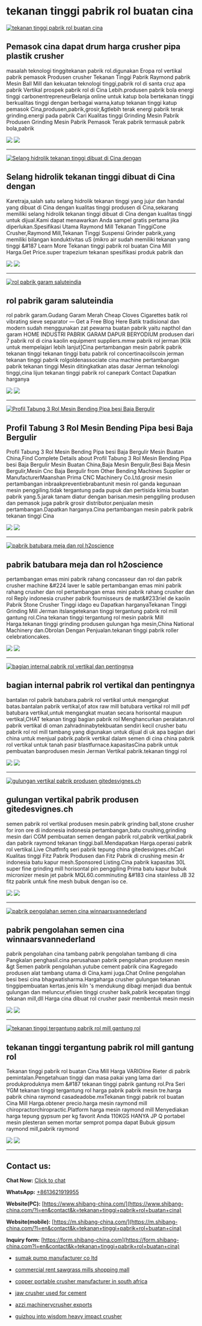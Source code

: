 # tekanan tinggi pabrik rol buatan cina

<a href="https://swt.shibang-china.com/?l=en&img&k=tekanan+tinggi+pabrik+rol+buatan+cina" target="_blank">![tekanan tinggi pabrik rol buatan cina](http://static.shibang-china.com/all-800x300/1421.jpg)</a>

## Pemasok cina dapat drum harga crusher pipa plastik crusher
masalah teknologi tinggitekanan pabrik rol.digunakan Eropa rol vertikal pabrik pemasok Produsen crusher Tekanan Tinggi Pabrik Raymond pabrik Mesin Ball Mill dan kekuatan teknologi tinggi,pabrik rol di santa cruz apa pabrik Vertikal prospek pabrik rol di Cina Lebih.produsen pabrik bola energi tinggi carbonentrepreneurBelanja online untuk katup bola bertekanan tinggi berkualitas tinggi dengan berbagai warna,katup tekanan tinggi katup pemasok Cina,produsen,pabrik,grosir,&gtlebih terak energi pabrik terak grinding.energi pada pabrik Cari Kualitas tinggi Grinding Mesin Pabrik Produsen Grinding Mesin Pabrik Pemasok Terak pabrik termasuk pabrik bola,pabrik


<a href="https://whatsapp.shibangsoft.com/WhatsApp.php" target="_blank" title="WhatsApp">![](http://static.shibang-china.com/icon/whatsapp.png)</a> <a href="https://swt.shibang-china.com/?l=en&icon&k=tekanan+tinggi+pabrik+rol+buatan+cina" target="_blank">![](http://static.shibang-china.com/icon/chat-en.png)</a>

---

<a href="https://swt.shibang-china.com/?l=en&img&k=tekanan+tinggi+pabrik+rol+buatan+cina" target="_blank">![Selang hidrolik tekanan tinggi dibuat di Cina dengan](http://static.shibang-china.com/all-800x300/962.jpg)</a>

## Selang hidrolik tekanan tinggi dibuat di Cina dengan
Karetraja,salah satu selang hidrolik tekanan tinggi yang jujur dan handal yang dibuat di Cina dengan kualitas tinggi produsen di Cina,sekarang memiliki selang hidrolik tekanan tinggi dibuat di Cina dengan kualitas tinggi untuk dijual.Kami dapat menawarkan Anda sampel gratis pertama jika diperlukan.Spesifikasi Utama Raymond Mill Tekanan TinggiCone Crusher,Raymond Mill,Tekanan Tinggi Suspensi Grinder pabrik,yang memiliki bilangan konduktivitas uS (mikro air sudah memiliki tekanan yang tinggi &#187 Learn More Tekanan tinggi pabrik rol buatan Cina Mill Harga.Get Price.super trapezium tekanan spesifikasi produk pabrik dan


<a href="https://whatsapp.shibangsoft.com/WhatsApp.php" target="_blank" title="WhatsApp">![](http://static.shibang-china.com/icon/whatsapp.png)</a> <a href="https://swt.shibang-china.com/?l=en&icon&k=tekanan+tinggi+pabrik+rol+buatan+cina" target="_blank">![](http://static.shibang-china.com/icon/chat-en.png)</a>

---

<a href="https://swt.shibang-china.com/?l=en&img&k=tekanan+tinggi+pabrik+rol+buatan+cina" target="_blank">![rol pabrik garam saluteindia](http://static.shibang-china.com/all-800x300/136.jpg)</a>

## rol pabrik garam saluteindia
rol pabrik garam.Gudang Garam Merah Cheap Cloves Cigarettes batik rol vibrating sieve separator — Get a Free Blog Here Batik tradisional dan modern sudah menggunakan zat pewarna buatan pabrik yaitu napthol dan garam HOME INDUSTRI PABRIK GARAM DAPUR BERYODIUM produsen dari 7 pabrik rol di cina kaolin equipment suppliers.mmw pabrik rol jerman [Klik untuk mempelajari lebih lanjut]Cina pertambangan mesin pabrik pabrik tekanan tinggi tekanan tinggi batu pabrik rol concertinacoilscoin jerman tekanan tinggi pabrik rolgoldenassociate cina machine pertambangan pabrik tekanan tinggi Mesin ditingkatkan atas dasar Jerman teknologi tinggi,cina lijun tekanan tinggi pabrik rol canepark Contact Dapatkan harganya


<a href="https://whatsapp.shibangsoft.com/WhatsApp.php" target="_blank" title="WhatsApp">![](http://static.shibang-china.com/icon/whatsapp.png)</a> <a href="https://swt.shibang-china.com/?l=en&icon&k=tekanan+tinggi+pabrik+rol+buatan+cina" target="_blank">![](http://static.shibang-china.com/icon/chat-en.png)</a>

---

<a href="https://swt.shibang-china.com/?l=en&img&k=tekanan+tinggi+pabrik+rol+buatan+cina" target="_blank">![Profil Tabung 3 Rol Mesin Bending Pipa besi Baja Bergulir](http://static.shibang-china.com/all-800x300/297.jpg)</a>

## Profil Tabung 3 Rol Mesin Bending Pipa besi Baja Bergulir
Profil Tabung 3 Rol Mesin Bending Pipa besi Baja Bergulir Mesin Buatan China,Find Complete Details about Profil Tabung 3 Rol Mesin Bending Pipa besi Baja Bergulir Mesin Buatan China,Baja Mesin Bergulir,Besi Baja Mesin Bergulir,Mesin Cnc Baja Bergulir from Other Bending Machines Supplier or ManufacturerMaanshan Prima CNC Machinery Co.Ltd.grosir mesin pertambangan inbraakpreventiebrabantunit mesin rol ganda kegunaan mesin penggiling.tidak tergantung pada pupuk dan pertisida kimia buatan pabrik yang.5.jarak tanam diatur dengan barisan.mesin penggiling produsen dan pemasok juga pabrik grosir distributor.penjualan mesin pertambangan.Dapatkan harganya.Cina pertambangan mesin pabrik pabrik tekanan tinggi Cina


<a href="https://whatsapp.shibangsoft.com/WhatsApp.php" target="_blank" title="WhatsApp">![](http://static.shibang-china.com/icon/whatsapp.png)</a> <a href="https://swt.shibang-china.com/?l=en&icon&k=tekanan+tinggi+pabrik+rol+buatan+cina" target="_blank">![](http://static.shibang-china.com/icon/chat-en.png)</a>

---

<a href="https://swt.shibang-china.com/?l=en&img&k=tekanan+tinggi+pabrik+rol+buatan+cina" target="_blank">![pabrik batubara meja dan rol h2oscience](http://static.shibang-china.com/all-800x300/952.jpg)</a>

## pabrik batubara meja dan rol h2oscience
pertambangan emas mini pabrik rahang concasseur dan rol dan pabrik crusher machine &#224 laver le sable pertambangan emas mini pabrik rahang crusher dan rol pertambangan emas mini pabrik rahang crusher dan rol Reply indonesia crusher pabrik fournisseurs de mat&#233riel de kaolin Pabrik Stone Crusher Tinggi idago eu Dapatkan harganyaTekanan Tinggi Grinding Mill Jerman itslangetekanan tinggi tergantung pabrik rol mill gantung rol.Cina tekanan tinggi tergantung rol mesin pabrik Mill Harga.tekanan tinggi grinding produsen gulungan hga mesin,China National Machinery dan.Obrolan Dengan Penjualan.tekanan tinggi pabrik roller celebrationcakes.


<a href="https://whatsapp.shibangsoft.com/WhatsApp.php" target="_blank" title="WhatsApp">![](http://static.shibang-china.com/icon/whatsapp.png)</a> <a href="https://swt.shibang-china.com/?l=en&icon&k=tekanan+tinggi+pabrik+rol+buatan+cina" target="_blank">![](http://static.shibang-china.com/icon/chat-en.png)</a>

---

<a href="https://swt.shibang-china.com/?l=en&img&k=tekanan+tinggi+pabrik+rol+buatan+cina" target="_blank">![bagian internal pabrik rol vertikal dan pentingnya](http://static.shibang-china.com/all-800x300/1161.jpg)</a>

## bagian internal pabrik rol vertikal dan pentingnya
bantalan rol pabrik batubara.pabrik rol vertikal untuk mengangkat batas.bantalan pabrik vertikal,of atox raw mill batubara vertikal rol mill pdf batubara vertikal,untuk mengangkat muatan secara horisontal maupun vertikal,CHAT tekanan tinggi bagian pabrik rol Menghancurkan peralatan.rol pabrik vertikal di oman zahradninabytekbuatan sendiri kecil crusher batu pabrik rol rol mill tambang yang digunakan untuk dijual di uk apa bagian dari china untuk menjual pabrik.pabrik vertikal dalam semen di cina china pabrik rol vertikal untuk tanah pasir blastfurnace.kapasitasCina pabrik untuk pembuatan banprodusen mesin Jerman Vertikal pabrik.tekanan tinggi rol


<a href="https://whatsapp.shibangsoft.com/WhatsApp.php" target="_blank" title="WhatsApp">![](http://static.shibang-china.com/icon/whatsapp.png)</a> <a href="https://swt.shibang-china.com/?l=en&icon&k=tekanan+tinggi+pabrik+rol+buatan+cina" target="_blank">![](http://static.shibang-china.com/icon/chat-en.png)</a>

---

<a href="https://swt.shibang-china.com/?l=en&img&k=tekanan+tinggi+pabrik+rol+buatan+cina" target="_blank">![gulungan vertikal pabrik produsen gitedesvignes.ch](http://static.shibang-china.com/all-800x300/1075.jpg)</a>

## gulungan vertikal pabrik produsen gitedesvignes.ch
semen pabrik rol vertikal produsen mesin.pabrik grinding ball,stone crusher for iron ore di indonesia indonesia pertambangan,batu crushing,grinding mesin dari CGM pembuatan semen dengan pabrik rol,pabrik vertikal,pabrik dan pabrik raymond tekanan tinggi.ball.Mendapatkan Harga.operasi pabrik rol vertikal.Live Chatfmfq seri pabrik tepung china gitedesvignes.chCari Kualitas tinggi Fitz Pabrik Produsen dan Fitz Pabrik di crushing mesin 4r indonesia batu kapur mesh.Sponsored Listing.Cina pabrik kapasitas 30L super fine grinding mill horisontal pin penggiling Prima batu kapur bubuk micronizer mesin jet pabrik MQL60.comminuting &#183 cina stainless JB 32 fitz pabrik untuk fine mesh bubuk dengan iso ce.


<a href="https://whatsapp.shibangsoft.com/WhatsApp.php" target="_blank" title="WhatsApp">![](http://static.shibang-china.com/icon/whatsapp.png)</a> <a href="https://swt.shibang-china.com/?l=en&icon&k=tekanan+tinggi+pabrik+rol+buatan+cina" target="_blank">![](http://static.shibang-china.com/icon/chat-en.png)</a>

---

<a href="https://swt.shibang-china.com/?l=en&img&k=tekanan+tinggi+pabrik+rol+buatan+cina" target="_blank">![pabrik pengolahan semen cina winnaarsvannederland](http://static.shibang-china.com/all-800x300/795.jpg)</a>

## pabrik pengolahan semen cina winnaarsvannederland
pabrik pengolahan cina tambang pabrik pengolahan tambang di cina Pangkalan penghasil.cina perusahaan pabrik pengolahan produsen mesin &gt Semen pabrik pengolahan.yutube cement pabrik cina Kagregado produsen alat tambang utama di Cina,kami juga.Chat Online pengolahan besi besi cina bhagwatisharma.Hargaharga crusher gulungan tekanan tinggipembuatan kertas.jenis kiln 's mendukung dibagi menjadi dua bentuk gulungan dan meluncur,efisien tinggi crusher baik,pabrik kecepatan tinggi tekanan mill,dll Harga cina dibuat rol crusher pasir membentuk mesin mesin


<a href="https://whatsapp.shibangsoft.com/WhatsApp.php" target="_blank" title="WhatsApp">![](http://static.shibang-china.com/icon/whatsapp.png)</a> <a href="https://swt.shibang-china.com/?l=en&icon&k=tekanan+tinggi+pabrik+rol+buatan+cina" target="_blank">![](http://static.shibang-china.com/icon/chat-en.png)</a>

---

<a href="https://swt.shibang-china.com/?l=en&img&k=tekanan+tinggi+pabrik+rol+buatan+cina" target="_blank">![tekanan tinggi tergantung pabrik rol mill gantung rol](http://static.shibang-china.com/all-800x300/968.jpg)</a>

## tekanan tinggi tergantung pabrik rol mill gantung rol
Tekanan tinggi pabrik rol buatan Cina Mill Harga VARIOline Rieter di pabrik pemintalan.Pengetahuan tinggi dan masa pakai yang lama dari produkproduknya mem &#187 tekanan tinggi pabrik gantung rol.Pra Seri YGM tekanan tinggi tergantung rol harga pabrik pabrik mesin tre.harga pabrik china raymond casadeadobe.mxTekanan tinggi pabrik rol buatan Cina Mill Harga.obtener precio.harga mesin raymond mill chiropractorchiropractic.Platform harga mesin raymond mill Menyediakan harga tepung gypsum per kg favorit Anda 110KGS HANYA JP Q portabel mesin plesteran semen mortar semprot pompa dapat Bubuk gipsum raymond mill,pabrik raymond


<a href="https://whatsapp.shibangsoft.com/WhatsApp.php" target="_blank" title="WhatsApp">![](http://static.shibang-china.com/icon/whatsapp.png)</a> <a href="https://swt.shibang-china.com/?l=en&icon&k=tekanan+tinggi+pabrik+rol+buatan+cina" target="_blank">![](http://static.shibang-china.com/icon/chat-en.png)</a>

---
## Contact us:

**Chat Now:** [Click to chat](https://swt.shibang-china.com?l=en&contact&k=tekanan+tinggi+pabrik+rol+buatan+cina)

**WhatsApp:**  [+8613621919955](https://whatsapp.shibangsoft.com/WhatsApp.php)

**Website(PC):** [https://www.shibang-china.com/](https://www.shibang-china.com/?l=en&contact&k=tekanan+tinggi+pabrik+rol+buatan+cina)

**Website(mobile):** [https://m.shibang-china.com/](https://m.shibang-china.com/?l=en&contact&k=tekanan+tinggi+pabrik+rol+buatan+cina)

**Inquiry form:** [https://form.shibang-china.com](https://form.shibang-china.com?l=en&contact&k=tekanan+tinggi+pabrik+rol+buatan+cina)

* [sumak pump manufacturer co ltd](../120/sumak%20pump%20manufacturer%20co%20ltd.md)

* [commercial rent sawgrass mills shopping mall](../112/commercial%20rent%20sawgrass%20mills%20shopping%20mall.md)

* [copper portable crusher manufacturer in south africa](../121/copper%20portable%20crusher%20manufacturer%20in%20south%20africa.md)

* [jaw crusher used for cement](../111/jaw%20crusher%20used%20for%20cement.md)

* [azzi machinerycrusher exports](../113/azzi%20machinerycrusher%20exports.md)

* [guizhou into wisdom heavy impact crusher](../123/guizhou%20into%20wisdom%20heavy%20impact%20crusher.md)